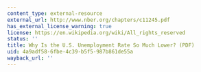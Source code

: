 ```yaml
---
content_type: external-resource
external_url: http://www.nber.org/chapters/c11245.pdf
has_external_license_warning: true
license: https://en.wikipedia.org/wiki/All_rights_reserved
status: ''
title: Why Is the U.S. Unemployment Rate So Much Lower? (PDF)
uid: 4a9adf58-6fbe-4c39-b5f5-987b861de55a
wayback_url: ''
---
```

